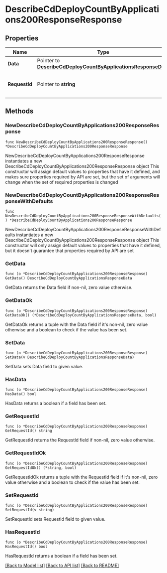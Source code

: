 # DescribeCdDeployCountByApplications200ResponseResponse

## Properties

Name | Type | Description | Notes
------------ | ------------- | ------------- | -------------
**Data** | Pointer to [**DescribeCdDeployCountByApplicationsResponseData**](DescribeCdDeployCountByApplicationsResponseData.md) |  | [optional] 
**RequestId** | Pointer to **string** | 请求id | [optional] [default to "xxxxx"]

## Methods

### NewDescribeCdDeployCountByApplications200ResponseResponse

`func NewDescribeCdDeployCountByApplications200ResponseResponse() *DescribeCdDeployCountByApplications200ResponseResponse`

NewDescribeCdDeployCountByApplications200ResponseResponse instantiates a new DescribeCdDeployCountByApplications200ResponseResponse object
This constructor will assign default values to properties that have it defined,
and makes sure properties required by API are set, but the set of arguments
will change when the set of required properties is changed

### NewDescribeCdDeployCountByApplications200ResponseResponseWithDefaults

`func NewDescribeCdDeployCountByApplications200ResponseResponseWithDefaults() *DescribeCdDeployCountByApplications200ResponseResponse`

NewDescribeCdDeployCountByApplications200ResponseResponseWithDefaults instantiates a new DescribeCdDeployCountByApplications200ResponseResponse object
This constructor will only assign default values to properties that have it defined,
but it doesn't guarantee that properties required by API are set

### GetData

`func (o *DescribeCdDeployCountByApplications200ResponseResponse) GetData() DescribeCdDeployCountByApplicationsResponseData`

GetData returns the Data field if non-nil, zero value otherwise.

### GetDataOk

`func (o *DescribeCdDeployCountByApplications200ResponseResponse) GetDataOk() (*DescribeCdDeployCountByApplicationsResponseData, bool)`

GetDataOk returns a tuple with the Data field if it's non-nil, zero value otherwise
and a boolean to check if the value has been set.

### SetData

`func (o *DescribeCdDeployCountByApplications200ResponseResponse) SetData(v DescribeCdDeployCountByApplicationsResponseData)`

SetData sets Data field to given value.

### HasData

`func (o *DescribeCdDeployCountByApplications200ResponseResponse) HasData() bool`

HasData returns a boolean if a field has been set.

### GetRequestId

`func (o *DescribeCdDeployCountByApplications200ResponseResponse) GetRequestId() string`

GetRequestId returns the RequestId field if non-nil, zero value otherwise.

### GetRequestIdOk

`func (o *DescribeCdDeployCountByApplications200ResponseResponse) GetRequestIdOk() (*string, bool)`

GetRequestIdOk returns a tuple with the RequestId field if it's non-nil, zero value otherwise
and a boolean to check if the value has been set.

### SetRequestId

`func (o *DescribeCdDeployCountByApplications200ResponseResponse) SetRequestId(v string)`

SetRequestId sets RequestId field to given value.

### HasRequestId

`func (o *DescribeCdDeployCountByApplications200ResponseResponse) HasRequestId() bool`

HasRequestId returns a boolean if a field has been set.


[[Back to Model list]](../README.md#documentation-for-models) [[Back to API list]](../README.md#documentation-for-api-endpoints) [[Back to README]](../README.md)


